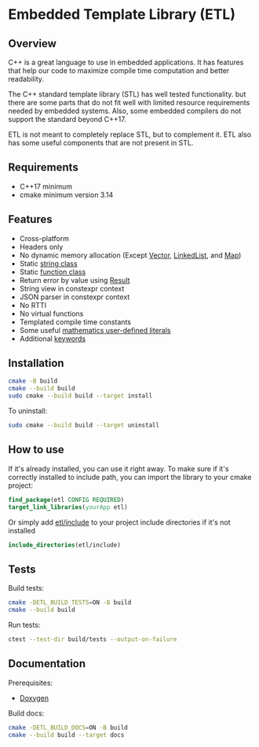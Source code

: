 # Embedded Template Library (ETL)

## Overview
C++ is a great language to use in embedded applications. 
It has features that help our code to maximize compile
time computation and better readability.

The C++ standard template library (STL) has well tested 
functionality. but there are some parts that do not fit 
well with limited resource requirements needed by embedded
systems. Also, some embedded compilers do not support 
the standard beyond C++17. 

ETL is not meant to completely replace STL, but to complement
it. ETL also has some useful components that are not present
in STL.

## Requirements
* C++17 minimum
* cmake minimum version 3.14

## Features
* Cross-platform
* Headers only
* No dynamic memory allocation (Except [Vector](include/etl/vector.h),
[LinkedList](include/etl/linked_list.h), and [Map](include/etl/map.h))
* Static [string class](include/etl/string.h)
* Static [function class](include/etl/function.h)
* Return error by value using [Result](include/etl/result.h)
* String view in constexpr context
* JSON parser in constexpr context
* No RTTI
* No virtual functions
* Templated compile time constants
* Some useful [mathematics user-defined literals](include/etl/math.h)
* Additional [keywords](include/etl/keywords.h)

## Installation
```bash
cmake -B build
cmake --build build
sudo cmake --build build --target install
```

To uninstall:
```bash
sudo cmake --build build --target uninstall
```

## How to use
If it's already installed, you can use it right away. To make sure
if it's correctly installed to include path, you can import the 
library to your cmake project:
```cmake
find_package(etl CONFIG REQUIRED)
target_link_libraries(yourApp etl)
```
Or simply add [etl/include](include) to your project include directories
if it's not installed
```cmake
include_directories(etl/include)
```

## Tests
Build tests:
```bash
cmake -DETL_BUILD_TESTS=ON -B build
cmake --build build
```
Run tests:
```bash
ctest --test-dir build/tests --output-on-failure
```

## Documentation
Prerequisites:
* [Doxygen](https://github.com/doxygen/doxygen.git)

Build docs:
```bash
cmake -DETL_BUILD_DOCS=ON -B build
cmake --build build --target docs
```
